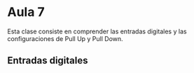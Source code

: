 <h1>Aula 7</h1>

Esta clase consiste en comprender las entradas digitales y las configuraciones de Pull Up y Pull Down. 

<h2>Entradas digitales</h2>